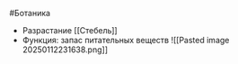 #Ботаника 
- Разрастание [[Стебель]]
- Функция: запас питательных веществ 
![[Pasted image 20250112231638.png]]